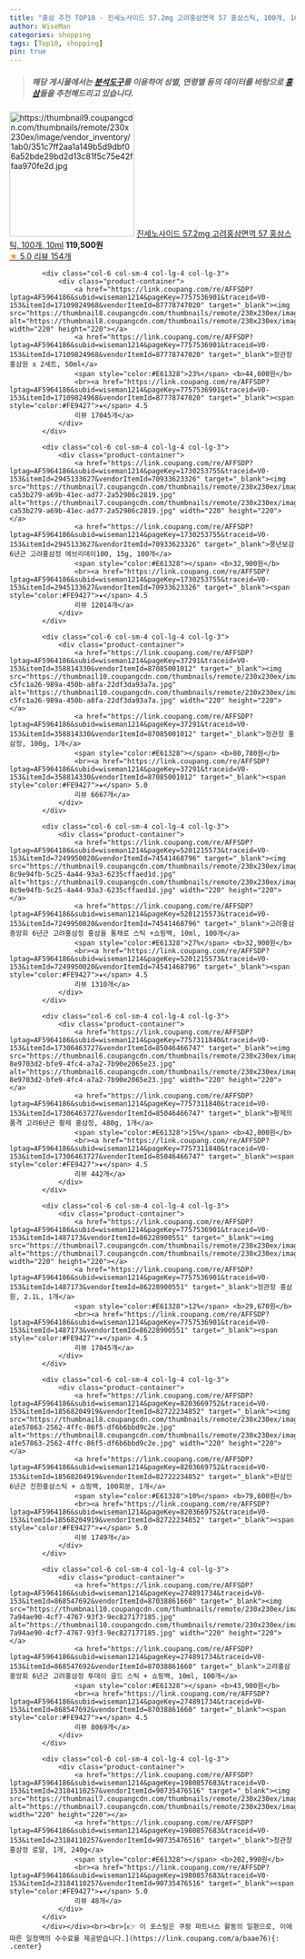 ```yaml
---
title: "홍삼 추천 TOP10 - 진세노사이드 57.2mg 고려홍삼면역 57 홍삼스틱, 100개, 10ml"
author: WiseMan
categories: shopping
tags: [Top10, shopping]
pin: true
---
```


> ##### 해당 게시물에서는 [**분석도구**](https://itemscout.io/)를 이용하여 **성별**, **연령별** 등의 데이터를 바탕으로 [**홍삼**](https://link.coupang.com/a/baae76)들을 추천해드리고 있습니다.
<div class="container"><div class="row">
            <div class="col-6 col-sm-4 col-lg-4 col-lg-3">
                <div class="product-container">
                    <a href="https://link.coupang.com/re/AFFSDP?lptag=AF5964186&subid=wiseman1214&pageKey=7950190701&traceid=V0-153&itemId=21938493563&vendorItemId=89097291325" target="_blank"><img src="https://thumbnail9.coupangcdn.com/thumbnails/remote/230x230ex/image/vendor_inventory/1ab0/351c7ff2aa1a149b5d9dbf06a52bde29bd2d13c81f5c75e42ffaa970fe2d.jpg" alt="https://thumbnail9.coupangcdn.com/thumbnails/remote/230x230ex/image/vendor_inventory/1ab0/351c7ff2aa1a149b5d9dbf06a52bde29bd2d13c81f5c75e42ffaa970fe2d.jpg" width="220" height="220"></a>
                    <a href="https://link.coupang.com/re/AFFSDP?lptag=AF5964186&subid=wiseman1214&pageKey=7950190701&traceid=V0-153&itemId=21938493563&vendorItemId=89097291325" target="_blank">진세노사이드 57.2mg 고려홍삼면역 57 홍삼스틱, 100개, 10ml</a>
                    <span style="color:#E61328"></span> <b>119,500원</b>
                    <br><a href="https://link.coupang.com/re/AFFSDP?lptag=AF5964186&subid=wiseman1214&pageKey=7950190701&traceid=V0-153&itemId=21938493563&vendorItemId=89097291325" target="_blank"><span style="color:#FE9427">★</span> 5.0
                    리뷰 154개</a>
                </div>
            </div>
            
            <div class="col-6 col-sm-4 col-lg-4 col-lg-3">
                <div class="product-container">
                    <a href="https://link.coupang.com/re/AFFSDP?lptag=AF5964186&subid=wiseman1214&pageKey=7757536901&traceid=V0-153&itemId=17109824968&vendorItemId=87778747020" target="_blank"><img src="https://thumbnail8.coupangcdn.com/thumbnails/remote/230x230ex/image/vendor_inventory/91df/82768413b324a791855172446e659a6401f523706b9c32de3460df28058b.jpg" alt="https://thumbnail8.coupangcdn.com/thumbnails/remote/230x230ex/image/vendor_inventory/91df/82768413b324a791855172446e659a6401f523706b9c32de3460df28058b.jpg" width="220" height="220"></a>
                    <a href="https://link.coupang.com/re/AFFSDP?lptag=AF5964186&subid=wiseman1214&pageKey=7757536901&traceid=V0-153&itemId=17109824968&vendorItemId=87778747020" target="_blank">정관장 홍삼원 x 2세트, 50ml</a>
                    <span style="color:#E61328">23%</span> <b>44,600원</b>
                    <br><a href="https://link.coupang.com/re/AFFSDP?lptag=AF5964186&subid=wiseman1214&pageKey=7757536901&traceid=V0-153&itemId=17109824968&vendorItemId=87778747020" target="_blank"><span style="color:#FE9427">★</span> 4.5
                    리뷰 17045개</a>
                </div>
            </div>
            
            <div class="col-6 col-sm-4 col-lg-4 col-lg-3">
                <div class="product-container">
                    <a href="https://link.coupang.com/re/AFFSDP?lptag=AF5964186&subid=wiseman1214&pageKey=1730253755&traceid=V0-153&itemId=2945133627&vendorItemId=70933623326" target="_blank"><img src="https://thumbnail7.coupangcdn.com/thumbnails/remote/230x230ex/image/retail/images/3690657223386617-ca53b279-a69b-41ec-ad77-2a52986c2819.jpg" alt="https://thumbnail7.coupangcdn.com/thumbnails/remote/230x230ex/image/retail/images/3690657223386617-ca53b279-a69b-41ec-ad77-2a52986c2819.jpg" width="220" height="220"></a>
                    <a href="https://link.coupang.com/re/AFFSDP?lptag=AF5964186&subid=wiseman1214&pageKey=1730253755&traceid=V0-153&itemId=2945133627&vendorItemId=70933623326" target="_blank">풍년보감 6년근 고려홍삼정 에브리데이100, 15g, 100개</a>
                    <span style="color:#E61328"></span> <b>32,900원</b>
                    <br><a href="https://link.coupang.com/re/AFFSDP?lptag=AF5964186&subid=wiseman1214&pageKey=1730253755&traceid=V0-153&itemId=2945133627&vendorItemId=70933623326" target="_blank"><span style="color:#FE9427">★</span> 4.5
                    리뷰 12014개</a>
                </div>
            </div>
            
            <div class="col-6 col-sm-4 col-lg-4 col-lg-3">
                <div class="product-container">
                    <a href="https://link.coupang.com/re/AFFSDP?lptag=AF5964186&subid=wiseman1214&pageKey=37291&traceid=V0-153&itemId=358814330&vendorItemId=87085001012" target="_blank"><img src="https://thumbnail10.coupangcdn.com/thumbnails/remote/230x230ex/image/retail/images/6339431808762474-c5fc1a26-989a-450b-a8fa-22df3da93a7a.jpg" alt="https://thumbnail10.coupangcdn.com/thumbnails/remote/230x230ex/image/retail/images/6339431808762474-c5fc1a26-989a-450b-a8fa-22df3da93a7a.jpg" width="220" height="220"></a>
                    <a href="https://link.coupang.com/re/AFFSDP?lptag=AF5964186&subid=wiseman1214&pageKey=37291&traceid=V0-153&itemId=358814330&vendorItemId=87085001012" target="_blank">정관장 홍삼정, 100g, 1개</a>
                    <span style="color:#E61328"></span> <b>80,780원</b>
                    <br><a href="https://link.coupang.com/re/AFFSDP?lptag=AF5964186&subid=wiseman1214&pageKey=37291&traceid=V0-153&itemId=358814330&vendorItemId=87085001012" target="_blank"><span style="color:#FE9427">★</span> 5.0
                    리뷰 6667개</a>
                </div>
            </div>
            
            <div class="col-6 col-sm-4 col-lg-4 col-lg-3">
                <div class="product-container">
                    <a href="https://link.coupang.com/re/AFFSDP?lptag=AF5964186&subid=wiseman1214&pageKey=5201215573&traceid=V0-153&itemId=7249950020&vendorItemId=74541468796" target="_blank"><img src="https://thumbnail9.coupangcdn.com/thumbnails/remote/230x230ex/image/retail/images/934632134029461-8c9e94fb-5c25-4a44-93a3-6235cffaed1d.jpg" alt="https://thumbnail9.coupangcdn.com/thumbnails/remote/230x230ex/image/retail/images/934632134029461-8c9e94fb-5c25-4a44-93a3-6235cffaed1d.jpg" width="220" height="220"></a>
                    <a href="https://link.coupang.com/re/AFFSDP?lptag=AF5964186&subid=wiseman1214&pageKey=5201215573&traceid=V0-153&itemId=7249950020&vendorItemId=74541468796" target="_blank">고려홍삼중앙회 6년근 고려홍삼정 홍삼을 통채로 스틱 +쇼핑백, 10ml, 100개</a>
                    <span style="color:#E61328">27%</span> <b>32,900원</b>
                    <br><a href="https://link.coupang.com/re/AFFSDP?lptag=AF5964186&subid=wiseman1214&pageKey=5201215573&traceid=V0-153&itemId=7249950020&vendorItemId=74541468796" target="_blank"><span style="color:#FE9427">★</span> 4.5
                    리뷰 1310개</a>
                </div>
            </div>
            
            <div class="col-6 col-sm-4 col-lg-4 col-lg-3">
                <div class="product-container">
                    <a href="https://link.coupang.com/re/AFFSDP?lptag=AF5964186&subid=wiseman1214&pageKey=7757311840&traceid=V0-153&itemId=17306463727&vendorItemId=85046466747" target="_blank"><img src="https://thumbnail6.coupangcdn.com/thumbnails/remote/230x230ex/image/retail/images/156021438717299-8e9703d2-bfe9-4fc4-a7a2-7b90e2065e23.jpg" alt="https://thumbnail6.coupangcdn.com/thumbnails/remote/230x230ex/image/retail/images/156021438717299-8e9703d2-bfe9-4fc4-a7a2-7b90e2065e23.jpg" width="220" height="220"></a>
                    <a href="https://link.coupang.com/re/AFFSDP?lptag=AF5964186&subid=wiseman1214&pageKey=7757311840&traceid=V0-153&itemId=17306463727&vendorItemId=85046466747" target="_blank">황제의품격 고려6년근 황제 홍삼정, 480g, 1개</a>
                    <span style="color:#E61328">15%</span> <b>42,000원</b>
                    <br><a href="https://link.coupang.com/re/AFFSDP?lptag=AF5964186&subid=wiseman1214&pageKey=7757311840&traceid=V0-153&itemId=17306463727&vendorItemId=85046466747" target="_blank"><span style="color:#FE9427">★</span> 4.5
                    리뷰 442개</a>
                </div>
            </div>
            
            <div class="col-6 col-sm-4 col-lg-4 col-lg-3">
                <div class="product-container">
                    <a href="https://link.coupang.com/re/AFFSDP?lptag=AF5964186&subid=wiseman1214&pageKey=7757536901&traceid=V0-153&itemId=1487173&vendorItemId=86228900551" target="_blank"><img src="https://thumbnail7.coupangcdn.com/thumbnails/remote/230x230ex/image/vendor_inventory/1ed3/14fd10fb5918c11254b006849016d8342884f6ece03be409427cf87b0fa9.jpg" alt="https://thumbnail7.coupangcdn.com/thumbnails/remote/230x230ex/image/vendor_inventory/1ed3/14fd10fb5918c11254b006849016d8342884f6ece03be409427cf87b0fa9.jpg" width="220" height="220"></a>
                    <a href="https://link.coupang.com/re/AFFSDP?lptag=AF5964186&subid=wiseman1214&pageKey=7757536901&traceid=V0-153&itemId=1487173&vendorItemId=86228900551" target="_blank">정관장 홍삼원, 2.1L, 1개</a>
                    <span style="color:#E61328">12%</span> <b>29,670원</b>
                    <br><a href="https://link.coupang.com/re/AFFSDP?lptag=AF5964186&subid=wiseman1214&pageKey=7757536901&traceid=V0-153&itemId=1487173&vendorItemId=86228900551" target="_blank"><span style="color:#FE9427">★</span> 4.5
                    리뷰 17045개</a>
                </div>
            </div>
            
            <div class="col-6 col-sm-4 col-lg-4 col-lg-3">
                <div class="product-container">
                    <a href="https://link.coupang.com/re/AFFSDP?lptag=AF5964186&subid=wiseman1214&pageKey=8203669752&traceid=V0-153&itemId=18568204919&vendorItemId=82722234852" target="_blank"><img src="https://thumbnail8.coupangcdn.com/thumbnails/remote/230x230ex/image/retail/images/435056553841694-a1e57863-2562-4ffc-86f5-df6b6bbd9c2e.jpg" alt="https://thumbnail8.coupangcdn.com/thumbnails/remote/230x230ex/image/retail/images/435056553841694-a1e57863-2562-4ffc-86f5-df6b6bbd9c2e.jpg" width="220" height="220"></a>
                    <a href="https://link.coupang.com/re/AFFSDP?lptag=AF5964186&subid=wiseman1214&pageKey=8203669752&traceid=V0-153&itemId=18568204919&vendorItemId=82722234852" target="_blank">한삼인 6년근 진한홍삼스틱 + 쇼핑백, 100회분, 1개</a>
                    <span style="color:#E61328">10%</span> <b>79,600원</b>
                    <br><a href="https://link.coupang.com/re/AFFSDP?lptag=AF5964186&subid=wiseman1214&pageKey=8203669752&traceid=V0-153&itemId=18568204919&vendorItemId=82722234852" target="_blank"><span style="color:#FE9427">★</span> 5.0
                    리뷰 1749개</a>
                </div>
            </div>
            
            <div class="col-6 col-sm-4 col-lg-4 col-lg-3">
                <div class="product-container">
                    <a href="https://link.coupang.com/re/AFFSDP?lptag=AF5964186&subid=wiseman1214&pageKey=274891734&traceid=V0-153&itemId=868547692&vendorItemId=87038861660" target="_blank"><img src="https://thumbnail10.coupangcdn.com/thumbnails/remote/230x230ex/image/retail/images/1188298695813048-7a94ae90-4cf7-4767-93f3-9ec827177185.jpg" alt="https://thumbnail10.coupangcdn.com/thumbnails/remote/230x230ex/image/retail/images/1188298695813048-7a94ae90-4cf7-4767-93f3-9ec827177185.jpg" width="220" height="220"></a>
                    <a href="https://link.coupang.com/re/AFFSDP?lptag=AF5964186&subid=wiseman1214&pageKey=274891734&traceid=V0-153&itemId=868547692&vendorItemId=87038861660" target="_blank">고려홍삼중앙회 6년근 고려홍삼정 투데이 골드 스틱 + 쇼핑백, 10ml, 100개</a>
                    <span style="color:#E61328"></span> <b>43,900원</b>
                    <br><a href="https://link.coupang.com/re/AFFSDP?lptag=AF5964186&subid=wiseman1214&pageKey=274891734&traceid=V0-153&itemId=868547692&vendorItemId=87038861660" target="_blank"><span style="color:#FE9427">★</span> 4.5
                    리뷰 8069개</a>
                </div>
            </div>
            
            <div class="col-6 col-sm-4 col-lg-4 col-lg-3">
                <div class="product-container">
                    <a href="https://link.coupang.com/re/AFFSDP?lptag=AF5964186&subid=wiseman1214&pageKey=1980857683&traceid=V0-153&itemId=23184110257&vendorItemId=90735476516" target="_blank"><img src="https://thumbnail7.coupangcdn.com/thumbnails/remote/230x230ex/image/vendor_inventory/134e/6e46efe138c045c72ab5bbca12885cd2152d3d47a073b821c91465cc918e.png" alt="https://thumbnail7.coupangcdn.com/thumbnails/remote/230x230ex/image/vendor_inventory/134e/6e46efe138c045c72ab5bbca12885cd2152d3d47a073b821c91465cc918e.png" width="220" height="220"></a>
                    <a href="https://link.coupang.com/re/AFFSDP?lptag=AF5964186&subid=wiseman1214&pageKey=1980857683&traceid=V0-153&itemId=23184110257&vendorItemId=90735476516" target="_blank">정관장 홍삼정 로얄, 1개, 240g</a>
                    <span style="color:#E61328"></span> <b>202,990원</b>
                    <br><a href="https://link.coupang.com/re/AFFSDP?lptag=AF5964186&subid=wiseman1214&pageKey=1980857683&traceid=V0-153&itemId=23184110257&vendorItemId=90735476516" target="_blank"><span style="color:#FE9427">★</span> 5.0
                    리뷰 48개</a>
                </div>
            </div>
            </div></div><br><br>[👉 이 포스팅은 쿠팡 파트너스 활동의 일환으로, 이에 따른 일정액의 수수료를 제공받습니다.](https://link.coupang.com/a/baae76){: .center}